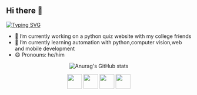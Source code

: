 
## Hi there 👋



<a href="https://git.io/typing-svg"><img src="https://readme-typing-svg.demolab.com?font=Fira+Code&duration=3000&pause=1000&width=435&separator=%3C&lines=Welcome+;)%3CMy+name+is+Jo%C3%A3o+Pedro%3Ci'm+a+Computer+engineering+student" alt="Typing SVG" /></a>



- 🔭 I’m currently working on a python quiz website with my college friends
- 🌱 I’m currently learning automation with python,computer vision,web and mobile development
- 😄 Pronouns: he/him

<div align="center">

![Anurag's GitHub stats](https://github-readme-stats.vercel.app/api?username=jpvgoes&theme=monokai&show_icons=true)</br>

<div/>

<div align="center">

<div align="center">


<img width="40" src="https://upload.wikimedia.org/wikipedia/commons/1/1f/Python_logo_01.svg"/>
<img width="40" src="https://git-scm.com/images/logos/downloads/Git-Icon-1788C.png"/>
<img width="40" src="https://cdn.jsdelivr.net/gh/devicons/devicon/icons/c/c-original.svg" />
<img width="40" src="https://cdn.jsdelivr.net/gh/devicons/devicon/icons/cplusplus/cplusplus-original.svg" />


<div align="center">
<div/>
